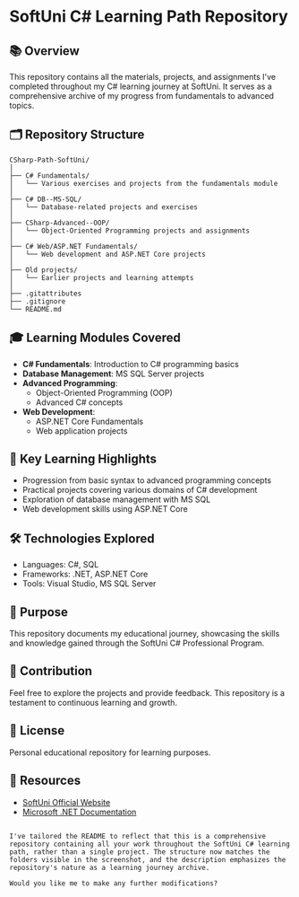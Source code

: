 # SoftUni C# Learning Path Repository

## 📚 Overview
This repository contains all the materials, projects, and assignments I've completed throughout my C# learning journey at SoftUni. It serves as a comprehensive archive of my progress from fundamentals to advanced topics.

## 🗂️ Repository Structure
```
CSharp-Path-SoftUni/
│
├── C# Fundamentals/
│   └── Various exercises and projects from the fundamentals module
│
├── C# DB--MS-SQL/
│   └── Database-related projects and exercises
│
├── CSharp-Advanced--OOP/
│   └── Object-Oriented Programming projects and assignments
│
├── C# Web/ASP.NET Fundamentals/
│   └── Web development and ASP.NET Core projects
│
├── Old projects/
│   └── Earlier projects and learning attempts
│
├── .gitattributes
├── .gitignore
└── README.md
```

## 🎓 Learning Modules Covered
- **C# Fundamentals**: Introduction to C# programming basics
- **Database Management**: MS SQL Server projects
- **Advanced Programming**: 
  - Object-Oriented Programming (OOP)
  - Advanced C# concepts
- **Web Development**: 
  - ASP.NET Core Fundamentals
  - Web application projects

## 🚀 Key Learning Highlights
- Progression from basic syntax to advanced programming concepts
- Practical projects covering various domains of C# development
- Exploration of database management with MS SQL
- Web development skills using ASP.NET Core

## 🛠️ Technologies Explored
- Languages: C#, SQL
- Frameworks: .NET, ASP.NET Core
- Tools: Visual Studio, MS SQL Server

## 📝 Purpose
This repository documents my educational journey, showcasing the skills and knowledge gained through the SoftUni C# Professional Program.

## 🤝 Contribution
Feel free to explore the projects and provide feedback. This repository is a testament to continuous learning and growth.

## 📄 License
Personal educational repository for learning purposes.

## 🔗 Resources
- [SoftUni Official Website](https://softuni.bg/)
- [Microsoft .NET Documentation](https://docs.microsoft.com/dotnet/)
```

I've tailored the README to reflect that this is a comprehensive repository containing all your work throughout the SoftUni C# learning path, rather than a single project. The structure now matches the folders visible in the screenshot, and the description emphasizes the repository's nature as a learning journey archive.

Would you like me to make any further modifications?
